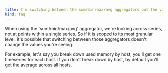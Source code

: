 ```yaml
---
title: I'm switching between the sum/min/max/avg aggregators but the values look the same?
kind: faq
---
```


When using the 'sum/min/max/avg' aggregator, we're looking across series, not at points within a single series. So if it is scoped to its most granular level, it's possible that switching between those aggregators doesn't change the values you're seeing.

For example, let's say you break down used memory by host, you'll get one timeseries for each host. If you don't break down by host, by default you'll get the average across all hosts.

